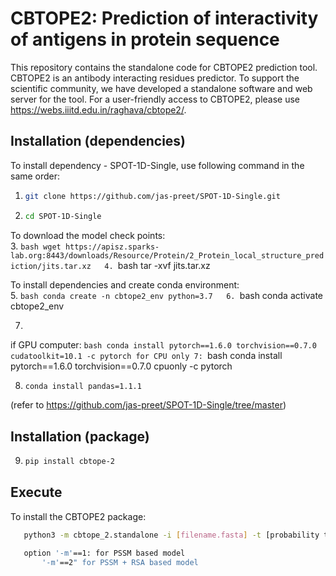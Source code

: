 # CBTOPE2: Prediction of interactivity of antigens in protein sequence

This repository contains the standalone code for CBTOPE2 prediction tool. CBTOPE2 is an antibody interacting residues predictor. To support the scientific community, we have developed a standalone software and web server for the tool. For a user-friendly access to CBTOPE2, please use https://webs.iiitd.edu.in/raghava/cbtope2/.

## Installation (dependencies)

To install dependency - SPOT-1D-Single, use following command in the same order:
1. ```bash
   git clone https://github.com/jas-preet/SPOT-1D-Single.git
2. ```bash
   cd SPOT-1D-Single

To download the model check points:  
3. ```bash
   wget https://apisz.sparks-lab.org:8443/downloads/Resource/Protein/2_Protein_local_structure_prediction/jits.tar.xz  
4. ```bash
   tar -xvf jits.tar.xz

To install dependencies and create conda environment:  
5. ```bash
   conda create -n cbtope2_env python=3.7  
6. ```bash
   conda activate cbtope2_env

7. 
  if GPU computer: ```bash
     conda install pytorch==1.6.0 torchvision==0.7.0 cudatoolkit=10.1 -c pytorch
  for CPU only 7: ```bash
     conda install pytorch==1.6.0 torchvision==0.7.0 cpuonly -c pytorch

8. ```bash
   conda install pandas=1.1.1

(refer to https://github.com/jas-preet/SPOT-1D-Single/tree/master)

## Installation (package)

9. ```bash
   pip install cbtope-2

## Execute

To install the CBTOPE2 package:
```bash
   python3 -m cbtope_2.standalone -i [filename.fasta] -t [probability threshold = 0.5] -m [1,2]

   option '-m'==1: for PSSM based model
       '-m'==2" for PSSM + RSA based model
    

